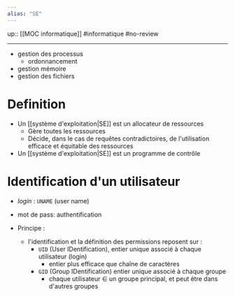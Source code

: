 ```yaml
---
alias: "SE"
---
```

up:: [[MOC informatique]] 
#informatique #no-review 

----

 - gestion des processus
     - ordonnancement
 - gestion mémoire
 - gestion des fichiers


# Definition
 - Un [[système d'exploitation|SE]] est un allocateur de ressources
     - Gère toutes les ressources
     - Décide, dans le cas de requêtes contradictoires, de l'utilisation efficace et équitable des ressources
 - Un [[système d'exploitation|SE]] est un programme de contrôle

# Identification d'un utilisateur
 - _login_ : `UNAME` (user name)
 - mot de pass: authentification

 - Principe :
     - l'identification et la définition des permissions reposent sur :
         - `UID` (User IDentification), entier unique associé à chaque utilisateur (login)
             - entier plus efficace que chaîne de caractères
         - `GID` (Group IDentification) entier unique associé à chaque groupe
             - chaque utilisateur $\in$ un groupe principal, et peut être dans d'autres groupes
